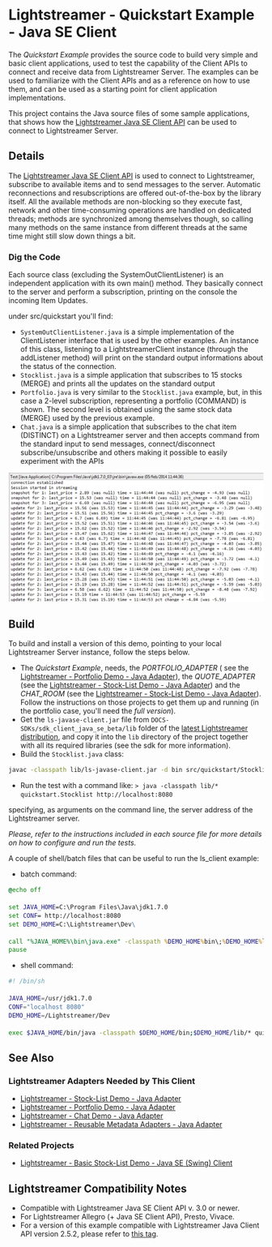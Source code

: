 # Lightstreamer - Quickstart Example - Java SE Client 

The *Quickstart Example* provides the source code to build very simple and basic client applications, used to test the capability of the Client APIs to connect and receive data from Lightstreamer Server. The examples can be used to familiarize with the Client APIs and as a reference on how to use them, and can be used as a starting point for client application implementations.

This project contains the Java source files of some sample applications, that shows how the [Lightstreamer Java SE Client API](http://www.lightstreamer.com/docs/client_javase_uni_api/index.html) can be used to connect to Lightstreamer Server.


## Details

The [Lightstreamer Java SE Client API](http://www.lightstreamer.com/docs/client_javase_uni_api/index.html) is used to connect to Lightstreamer, subscribe to available
items and to send messages to the server. Automatic reconnections and resubscriptions are offered out-of-the-box by the library itself. All the available methods are 
non-blocking so they execute fast, network and other time-consuming operations are handled on dedicated threads; methods are synchronized among themselves though, so 
calling many methods on the same instance from different threads at the same time might still slow down things a bit. 

### Dig the Code

Each source class (excluding the SystemOutClientListener) is an independent application with its own main() method. 
They basically connect to the server and perform a subscription, printing on the console the incoming Item Updates.

under src/quickstart you'll find: 
* `SystemOutClientListener.java` is a simple implementation of the ClientListener interface that is used by the other examples. An instance of this class, listening to
a LightstreamerClient instance (through the addListener method) will print on the standard output informations about the status of the connection.
* `Stocklist.java` is a simple application that subscribes to 15 stocks (MERGE) and prints all the updates on the standard output
* `Portfolio.java` is very similar to the `Stocklist.java` example, but, in this case a 2-level subscription, representing a portfolio (COMMAND) is shown. The second level is 
obtained using the same stock data (MERGE) used by the previous example.
* `Chat.java` is a simple application that subscribes to the chat item (DISTINCT) on a Lightstreamer server and then accepts command from the standard input to send messages, 
connect/disconnect subscribe/unsubscribe and others making it possible to easily experiment with the APIs

![Screenshot](screen_large.png)


## Build

To build and install a version of this demo, pointing to your local Lightstreamer Server instance, follow the steps below.

* The *Quickstart Example*, needs, the *PORTFOLIO_ADAPTER* ( see the [Lightstreamer - Portfolio Demo - Java Adapter](https://github.com/Weswit/Lightstreamer-example-Portfolio-adapter-java)), the *QUOTE_ADAPTER* (see the [Lightstreamer - Stock-List Demo - Java Adapter](https://github.com/Weswit/Lightstreamer-example-StockList-adapter-java)) and the *CHAT_ROOM* (see the [Lightstreamer - Stock-List Demo - Java Adapter](https://github.com/Weswit/Lightstreamer-example-Chat-adapter-java)). Follow the instructions on those projects to get them up and running (in the portfolio case, you'll need 
the *full version*).
* Get the `ls-javase-client.jar` file from `DOCS-SDKs/sdk_client_java_se_beta/lib` folder of the [latest Lightstreamer distribution](http://www.lightstreamer.com/download), and copy it into the `lib` directory of the project together with all its required libraries (see the sdk for more information).
* Build the `Stocklist.java` class:
```sh
javac -classpath lib/ls-javase-client.jar -d bin src/quickstart/Stocklist.java
```
* Run the test with a command like:
`> java -classpath lib/* quickstart.Stocklist http://localhost:8080`

specifying, as arguments on the command line, the server address of the Lightstreamer server.

*Please, refer to the instructions included in each source file for more details on how to configure and run the tests.*


A couple of shell/batch files that can be useful to run the ls_client example:
* batch command:

```cmd
@echo off

set JAVA_HOME=C:\Program Files\Java\jdk1.7.0
set CONF= http://localhost:8080
set DEMO_HOME=C:\Lightstreamer\Dev\

call "%JAVA_HOME%\bin\java.exe" -classpath %DEMO_HOME%bin\;%DEMO_HOME%lib\* quickstart.Stocklist %CONF%
pause
```

* shell command:

```sh
#! /bin/sh

JAVA_HOME=/usr/jdk1.7.0
CONF="localhost 8080"
DEMO_HOME=/Lightstreamer/Dev

exec $JAVA_HOME/bin/java -classpath $DEMO_HOME/bin;$DEMO_HOME/lib/* quickstart.Stocklist %CONF% $CONF
```

## See Also 

### Lightstreamer Adapters Needed by This Client 

* [Lightstreamer - Stock-List Demo - Java Adapter](https://github.com/Weswit/Lightstreamer-example-Stocklist-adapter-java)
* [Lightstreamer - Portfolio Demo - Java Adapter](https://github.com/Weswit/Lightstreamer-example-Portfolio-adapter-java)
* [Lightstreamer - Chat Demo - Java Adapter](https://github.com/Weswit/Lightstreamer-example-Chat-adapter-java)
* [Lightstreamer - Reusable Metadata Adapters - Java Adapter](https://github.com/Weswit/Lightstreamer-example-ReusableMetadata-adapter-java)

### Related Projects

* [Lightstreamer - Basic Stock-List Demo - Java SE (Swing) Client](https://github.com/Weswit/Lightstreamer-example-StockList-client-java)

## Lightstreamer Compatibility Notes 

- Compatible with Lightstreamer Java SE Client API v. 3.0 or newer.
- For Lightstreamer Allegro (+ Java SE Client API), Presto, Vivace.
- For a version of this example compatible with Lightstreamer Java Client API version 2.5.2, please refer to [this tag](https://github.com/Weswit/Lightstreamer-example-Quickstart-client-java/tree/latest-for-client-2.x).

